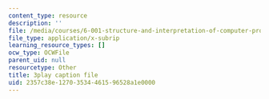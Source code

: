 ```yaml
---
content_type: resource
description: ''
file: /media/courses/6-001-structure-and-interpretation-of-computer-programs-spring-2005/2357c38e12703534461596528a1e0000_eJeMOEiHv8c.srt
file_type: application/x-subrip
learning_resource_types: []
ocw_type: OCWFile
parent_uid: null
resourcetype: Other
title: 3play caption file
uid: 2357c38e-1270-3534-4615-96528a1e0000
---
```

